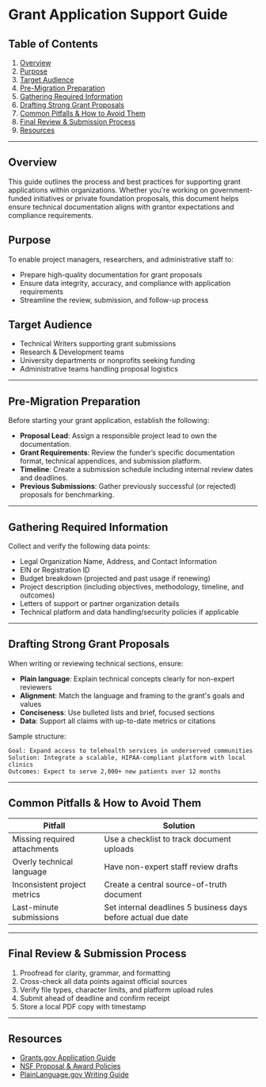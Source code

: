 
# Grant Application Support Guide

## Table of Contents
1. [Overview](#overview)
2. [Purpose](#purpose)
3. [Target Audience](#target-audience)
4. [Pre-Migration Preparation](#pre-migration-preparation)
5. [Gathering Required Information](#gathering-required-information)
6. [Drafting Strong Grant Proposals](#drafting-strong-grant-proposals)
7. [Common Pitfalls & How to Avoid Them](#common-pitfalls--how-to-avoid-them)
8. [Final Review & Submission Process](#final-review--submission-process)
9. [Resources](#resources)

---

## Overview

This guide outlines the process and best practices for supporting grant applications within organizations. Whether you're working on government-funded initiatives or private foundation proposals, this document helps ensure technical documentation aligns with grantor expectations and compliance requirements.

## Purpose

To enable project managers, researchers, and administrative staff to:
- Prepare high-quality documentation for grant proposals
- Ensure data integrity, accuracy, and compliance with application requirements
- Streamline the review, submission, and follow-up process

## Target Audience

- Technical Writers supporting grant submissions
- Research & Development teams
- University departments or nonprofits seeking funding
- Administrative teams handling proposal logistics

---

## Pre-Migration Preparation

Before starting your grant application, establish the following:

- **Proposal Lead**: Assign a responsible project lead to own the documentation.
- **Grant Requirements**: Review the funder’s specific documentation format, technical appendices, and submission platform.
- **Timeline**: Create a submission schedule including internal review dates and deadlines.
- **Previous Submissions**: Gather previously successful (or rejected) proposals for benchmarking.

---

## Gathering Required Information

Collect and verify the following data points:

- Legal Organization Name, Address, and Contact Information
- EIN or Registration ID
- Budget breakdown (projected and past usage if renewing)
- Project description (including objectives, methodology, timeline, and outcomes)
- Letters of support or partner organization details
- Technical platform and data handling/security policies if applicable

---

## Drafting Strong Grant Proposals

When writing or reviewing technical sections, ensure:

- **Plain language**: Explain technical concepts clearly for non-expert reviewers
- **Alignment**: Match the language and framing to the grant's goals and values
- **Conciseness**: Use bulleted lists and brief, focused sections
- **Data**: Support all claims with up-to-date metrics or citations

Sample structure:
```
Goal: Expand access to telehealth services in underserved communities  
Solution: Integrate a scalable, HIPAA-compliant platform with local clinics  
Outcomes: Expect to serve 2,000+ new patients over 12 months  
```

---

## Common Pitfalls & How to Avoid Them

| Pitfall | Solution |
|--------|----------|
| Missing required attachments | Use a checklist to track document uploads |
| Overly technical language | Have non-expert staff review drafts |
| Inconsistent project metrics | Create a central source-of-truth document |
| Last-minute submissions | Set internal deadlines 5 business days before actual due date |

---

## Final Review & Submission Process

1. Proofread for clarity, grammar, and formatting
2. Cross-check all data points against official sources
3. Verify file types, character limits, and platform upload rules
4. Submit ahead of deadline and confirm receipt
5. Store a local PDF copy with timestamp

---

## Resources

- [Grants.gov Application Guide](https://www.grants.gov/web/grants/applicants.html)
- [NSF Proposal & Award Policies](https://www.nsf.gov/bfa/dias/policy/)
- [PlainLanguage.gov Writing Guide](https://www.plainlanguage.gov/guidelines/)
